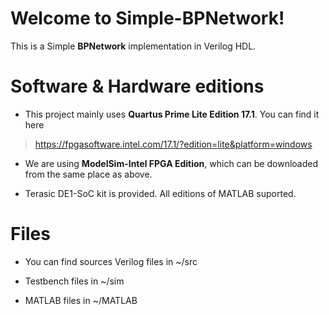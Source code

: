 # Welcome to Simple-BPNetwork!

This is a Simple **BPNetwork** implementation in Verilog HDL.

# Software & Hardware editions

- This project mainly uses **Quartus Prime Lite Edition 17.1**. You can find it here
>https://fpgasoftware.intel.com/17.1/?edition=lite&platform=windows

- We are using **ModelSim-Intel FPGA Edition**, which can be downloaded from the same place as above.

- Terasic DE1-SoC kit is provided. All editions of MATLAB suported.

# Files

- You can find sources Verilog files in ~/src

- Testbench files in ~/sim

- MATLAB files in ~/MATLAB



